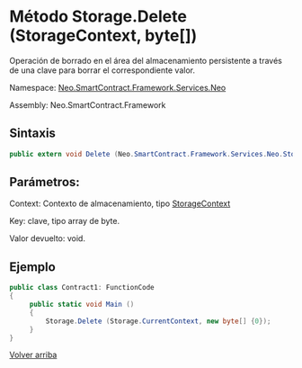 # Método Storage.Delete (StorageContext, byte[])

Operación de borrado en el área del almacenamiento persistente a través de una clave para borrar el correspondiente valor.

Namespace: [Neo.SmartContract.Framework.Services.Neo](../../AntShares.md)

Assembly: Neo.SmartContract.Framework

## Sintaxis

```c#
public extern void Delete (Neo.SmartContract.Framework.Services.Neo.StorageContext context, byte[] key)
```

## Parámetros:

Context: Contexto de almacenamiento, tipo [StorageContext](../StorageContex.md)

Key: clave, tipo array de byte.

Valor devuelto: void.

## Ejemplo

```c#
public class Contract1: FunctionCode
{
     public static void Main ()
     {
         Storage.Delete (Storage.CurrentContext, new byte[] {0});
     }
}
```



[Volver arriba](../Storage.md)
